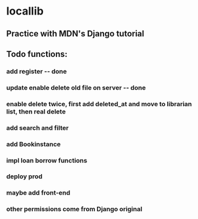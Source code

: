 # locallib
## Practice with MDN's Django tutorial

## Todo functions:
### add register -- done
### update enable delete old file on server  -- done
### enable delete twice, first add deleted_at and move to librarian list, then real delete
### add search and filter
### add Bookinstance
### impl loan borrow functions
### deploy prod
### maybe add front-end
### other permissions come from Django original 